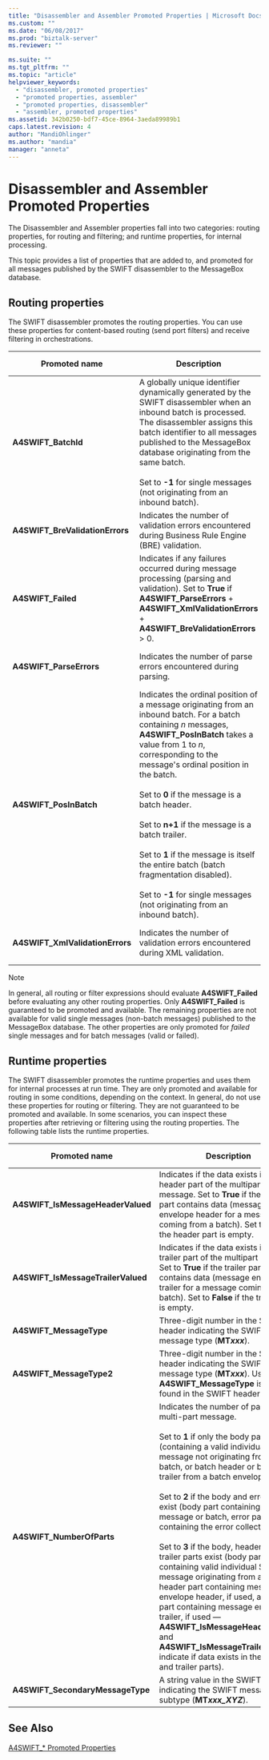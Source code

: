 ```yaml
---
title: "Disassembler and Assembler Promoted Properties | Microsoft Docs"
ms.custom: ""
ms.date: "06/08/2017"
ms.prod: "biztalk-server"
ms.reviewer: ""

ms.suite: ""
ms.tgt_pltfrm: ""
ms.topic: "article"
helpviewer_keywords: 
  - "disassembler, promoted properties"
  - "promoted properties, assembler"
  - "promoted properties, disassembler"
  - "assembler, promoted properties"
ms.assetid: 342b0250-bdf7-45ce-8964-3aeda89989b1
caps.latest.revision: 4
author: "MandiOhlinger"
ms.author: "mandia"
manager: "anneta"
---
```

# Disassembler and Assembler Promoted Properties
The Disassembler and Assembler properties fall into two categories: routing properties, for routing and filtering; and runtime properties, for internal processing.  
  
This topic provides a list of properties that are added to, and promoted for all messages published by the SWIFT disassembler to the MessageBox database.  
  
## Routing properties

The SWIFT disassembler promotes the routing properties. You can use these properties for content-based routing (send port filters) and receive filtering in orchestrations.  
  
|Promoted name|Description|Data type|Value range|Usage example|  
|-------------------|-----------------|---------------|-----------------|-------------------|  
|**A4SWIFT_BatchId**|A globally unique identifier dynamically generated by the SWIFT disassembler when an inbound batch is processed. The disassembler assigns this batch identifier to all messages published to the MessageBox database originating from the same batch.<br /><br /> Set to **-1** for single messages (not originating from an inbound batch).|String|"-1" or *globally unique identifier (GUID)*|Correlate messages with the same **A4SWIFT_BatchId** value to group them back into the same batch in which they originally arrived.|  
|**A4SWIFT_BreValidationErrors**|Indicates the number of validation errors encountered during Business Rule Engine (BRE) validation.|Numeric|>= 0|Filter for messages that did not fail BRE validation (**A4SWIFT_BREValidationErrors** equals zero).|  
|**A4SWIFT_Failed**|Indicates if any failures occurred during message processing (parsing and validation). Set to **True** if **A4SWIFT_ParseErrors** + **A4SWIFT_XmlValidationErrors** + **A4SWIFT_BreValidationErrors** > 0.|Boolean|True, False|Filter for only valid SWIFT messages (**A4SWIFT_Failed** equals **False**).|  
|**A4SWIFT_ParseErrors**|Indicates the number of parse errors encountered during parsing.|Numeric|>= 0|Filter for messages that did not fail parsing (**A4SWIFT_ParseErrors** equals zero).|  
|**A4SWIFT_PosInBatch**|Indicates the ordinal position of a message originating from an inbound batch. For a batch containing *n* messages, **A4SWIFT_PosInBatch** takes a value from 1 to *n*, corresponding to the message's ordinal position in the batch.<br /><br /> Set to **0** if the message is a batch header.<br /><br /> Set to **n+1** if the message is a batch trailer.<br /><br /> Set to **1** if the message is itself the entire batch (batch fragmentation disabled).<br /><br /> Set to **-1** for single messages (not originating from an inbound batch).|Numeric|>= -1|Sort messages from the same inbound batch into the original order in which they arrived.|  
|**A4SWIFT_XmlValidationErrors**|Indicates the number of validation errors encountered during XML validation.|Numeric|>= 0|Filter for messages that did not fail XML validation (**A4SWIFT_XmlValidationErrors** equals zero).|  
  
> [!NOTE]
>  In general, all routing or filter expressions should evaluate **A4SWIFT_Failed** before evaluating any other routing properties. Only **A4SWIFT_Failed** is guaranteed to be promoted and available. The remaining properties are not available for valid single messages (non-batch messages) published to the MessageBox database. The other properties are only promoted for *failed* single messages and for batch messages (valid or failed).  

## Runtime properties

The SWIFT disassembler promotes the runtime properties and uses them for internal processes at run time. They are only promoted and available for routing in some conditions, depending on the context. In general, do not use these properties for routing or filtering. They are not guaranteed to be promoted and available. In some scenarios, you can inspect these properties after retrieving or filtering using the routing properties. The following table lists the runtime properties.  
  
|Promoted name|Description|Data type|Value range|Usage example|  
|-------------------|-----------------|---------------|-----------------|-------------------|  
|**A4SWIFT_IsMessageHeaderValued**|Indicates if the data exists in the header part of the multipart message. Set to **True** if the header part contains data (message envelope header for a message coming from a batch). Set to **False** if the header part is empty.|Boolean|True, False|Decide whether to inspect the header part of a retrieved message (for example, in a message repair orchestration).|  
|**A4SWIFT_IsMessageTrailerValued**|Indicates if the data exists in the trailer part of the multipart message. Set to **True** if the trailer part contains data (message envelope trailer for a message coming from a batch). Set to **False** if the trailer part is empty.|Boolean|True, False|Decide whether to inspect the trailer part of a retrieved message (for example, in a message repair orchestration).|  
|**A4SWIFT_MessageType**|Three-digit number in the SWIFT header indicating the SWIFT message type (**MT*xxx***).|String|*Three numeric digits*|Dynamically identify the SWIFT message type of a message.|  
|**A4SWIFT_MessageType2**|Three-digit number in the SWIFT header indicating the SWIFT message type (**MT*xxx***). Use only if **A4SWIFT_MessageType** is not found in the SWIFT header.|String|*Three numeric digits*|Dynamically identify the SWIFT message type of a message.|  
|**A4SWIFT_NumberOfParts**|Indicates the number of parts in the multi-part message.<br /><br /> Set to **1** if only the body part exists (containing a valid individual SWIFT message not originating from a batch, or batch header or batch trailer from a batch envelope).<br /><br /> Set to **2** if the body and error parts exist (body part containing the failed message or batch, error part containing the error collection XML).<br /><br /> Set to **3** if the body, header, and trailer parts exist (body part containing valid individual SWIFT message originating from a batch, header part containing message envelope header, if used, and trailer part containing message envelope trailer, if used — **A4SWIFT_IsMessageHeaderValued** and **A4SWIFT_IsMessageTrailerValued** indicate if data exists in the header and trailer parts).|Numeric|1, 2, 3|Filter for messages with a given number of parts (for example, filter for **A4SWIFT_NumberOfParts** equals two for a message repair orchestration receive shape).|  
|**A4SWIFT_SecondaryMessageType**|A string value in the SWIFT header indicating the SWIFT message subtype (**MT*xxx_XYZ***).|String|*Any string*|Dynamically identify the SWIFT message subtype of a message.|  
  
 
## See Also  
[A4SWIFT_* Promoted Properties](../../adapters-and-accelerators/accelerator-swift/a4swift-promoted-properties.md)   
